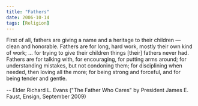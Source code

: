 ```yaml
---
title: "Fathers"
date: 2006-10-14
tags: [Religion]
---
```


First of all, fathers are giving a name and a heritage to their children &mdash; clean and honorable. Fathers are for long, hard work, mostly their own kind of work; … for trying to give their children things [their] fathers never had. Fathers are for talking with, for encouraging, for putting arms around; for understanding mistakes, but not condoning them; for disciplining when needed, then loving all the more; for being strong and forceful, and for being tender and gentle.

-- Elder Richard L. Evans ("The Father Who Cares" by President James E. Faust, Ensign, September 2009)
